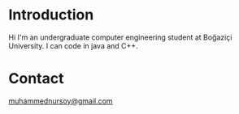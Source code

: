 # Introduction #

Hi I'm an undergraduate computer engineering student at Boğaziçi University. I can code in java and C++.




# Contact #

muhammednursoy@gmail.com